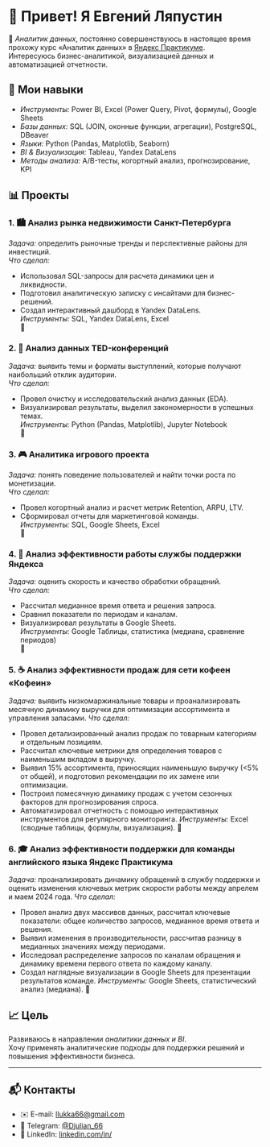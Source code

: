 # 👋 Привет! Я Евгений Ляпустин

🎯 *Аналитик данных*, постоянно совершенствуюсь в настоящее время прохожу курс «Аналитик данных» в [Яндекс Практикуме](https://practicum.yandex.ru/).  
Интересуюсь бизнес-аналитикой, визуализацией данных и автоматизацией отчетности.

## 🧩 Мои навыки
- *Инструменты:* Power BI, Excel (Power Query, Pivot, формулы), Google Sheets  
- *Базы данных:* SQL (JOIN, оконные функции, агрегации), PostgreSQL, DBeaver  
- *Языки:* Python (Pandas, Matplotlib, Seaborn)  
- *BI & Визуализация:* Tableau, Yandex DataLens  
- *Методы анализа:* A/B-тесты, когортный анализ, прогнозирование, KPI  

## 📊 Проекты

### 1. 🏙 Анализ рынка недвижимости Санкт-Петербурга
*Задача:* определить рыночные тренды и перспективные районы для инвестиций.  
*Что сделал:*  
- Использовал SQL-запросы для расчета динамики цен и ликвидности.  
- Подготовил аналитическую записку с инсайтами для бизнес-решений.  
- Создал интерактивный дашборд в Yandex DataLens.  
*Инструменты:* SQL, Yandex DataLens, Excel  
📁

### 2. 🎤 Анализ данных TED-конференций
*Задача:* выявить темы и форматы выступлений, которые получают наибольший отклик аудитории.  
*Что сделал:*  
- Провел очистку и исследовательский анализ данных (EDA).  
- Визуализировал результаты, выделил закономерности в успешных темах.  
*Инструменты:* Python (Pandas, Matplotlib), Jupyter Notebook  
📁

### 3. 🎮 Аналитика игрового проекта
*Задача:* понять поведение пользователей и найти точки роста по монетизации.  
*Что сделал:*  
- Провел когортный анализ и расчет метрик Retention, ARPU, LTV.  
- Сформировал отчеты для маркетинговой команды.  
*Инструменты:* SQL, Google Sheets, Excel  
📁

### 4. 🏢 Анализ эффективности работы службы поддержки Яндекса
*Задача:* оценить скорость и качество обработки обращений.  
*Что сделал:*  
- Рассчитал медианное время ответа и решения запроса.  
- Сравнил показатели по периодам и каналам.  
- Визуализировал результаты в Google Sheets.  
*Инструменты:* Google Таблицы, статистика (медиана, сравнение периодов)  
📁 

### 5. ☕ Анализ эффективности продаж для сети кофеен «Кофеин»
*Задача:* выявить низкомаржинальные товары и проанализировать месячную динамику выручки для оптимизации ассортимента и управления запасами.
*Что сделал:*
- Провел детализированный анализ продаж по товарным категориям и отдельным позициям.
- Рассчитал ключевые метрики для определения товаров с наименьшим вкладом в выручку.
- Выявил 15% ассортимента, приносящих наименьшую выручку (<5% от общей), и подготовил рекомендации по их замене или оптимизации.
- Построил помесячную динамику продаж с учетом сезонных факторов для прогнозирования спроса.
- Автоматизировал отчетность с помощью интерактивных инструментов для регулярного мониторинга.
*Инструменты:* Excel (сводные таблицы, формулы, визуализация).
📁

### 6. 🎓 Анализ эффективности поддержки для команды английского языка Яндекс Практикума
*Задача:* проанализировать динамику обращений в службу поддержки и оценить изменения ключевых метрик скорости работы между апрелем и маем 2024 года.
*Что сделал:*
- Провел анализ двух массивов данных, рассчитал ключевые показатели: общее количество запросов, медианное время ответа и решения.
- Выявил изменения в производительности, рассчитав разницу в медианных значениях между периодами.
- Исследовал распределение запросов по каналам обращения и динамику времени первого ответа по каждому каналу.
- Создал наглядные визуализации в Google Sheets для презентации результатов команде.
*Инструменты:* Google Sheets, статистический анализ (медиана).
📁 

## 📈 Цель
Развиваюсь в направлении *аналитики данных и BI*.  
Хочу применять аналитические подходы для поддержки решений и повышения эффективности бизнеса.

---

## 📬 Контакты
- ✉️ E-mail: [llukka66@gmail.com](mailto:llukka66@gmail.com)  
- 💬 Telegram: [@Djulian_66](https://t.me/Djulian_66)  
- 💼 LinkedIn: [linkedin.com/in/](#)
